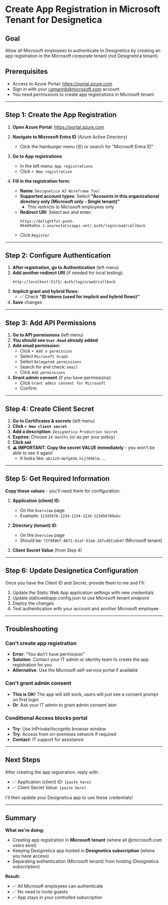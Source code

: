 # Create App Registration in Microsoft Tenant for Designetica

## Goal

Allow all Microsoft employees to authenticate to Designetica by creating an app registration in the Microsoft corporate tenant (not Designetica tenant).

## Prerequisites

- Access to Azure Portal: https://portal.azure.com
- Sign in with your camarinb@microsoft.com account
- You need permissions to create app registrations in Microsoft tenant

---

## Step 1: Create the App Registration

1. **Open Azure Portal**: https://portal.azure.com
2. **Navigate to Microsoft Entra ID** (Azure Active Directory)
   - Click the hamburger menu (☰) or search for "Microsoft Entra ID"
3. **Go to App registrations**

   - In the left menu: `App registrations`
   - Click `+ New registration`

4. **Fill in the registration form:**
   - **Name**: `Designetica AI Wireframe Tool`
   - **Supported account types**: Select **"Accounts in this organizational directory only (Microsoft only - Single tenant)"**
     - This restricts to Microsoft employees only
   - **Redirect URI**: Select `Web` and enter:
     ```
     https://delightful-pond-064d9a91e.1.azurestaticapps.net/.auth/login/aad/callback
     ```
   - Click `Register`

---

## Step 2: Configure Authentication

1. **After registration, go to Authentication** (left menu)
2. **Add another redirect URI** (if needed for local testing):
   ```
   http://localhost:5173/.auth/login/aad/callback
   ```
3. **Implicit grant and hybrid flows**:
   - ✅ Check **"ID tokens (used for implicit and hybrid flows)"**
4. **Save** changes

---

## Step 3: Add API Permissions

1. **Go to API permissions** (left menu)
2. **You should see `User.Read` already added**
3. **Add email permission:**
   - Click `+ Add a permission`
   - Select `Microsoft Graph`
   - Select `Delegated permissions`
   - Search for and check: `email`
   - Click `Add permissions`
4. **Grant admin consent** (if you have permissions):
   - Click `Grant admin consent for Microsoft`
   - Confirm

---

## Step 4: Create Client Secret

1. **Go to Certificates & secrets** (left menu)
2. **Click `+ New client secret`**
3. **Add a description**: `Designetica Production Secret`
4. **Expires**: Choose `24 months` (or as per your policy)
5. **Click `Add`**
6. **⚠️ IMPORTANT: Copy the secret VALUE immediately** - you won't be able to see it again!
   - It looks like: `abc123~defg456.hij789klm...`

---

## Step 5: Get Required Information

**Copy these values** - you'll need them for configuration:

1. **Application (client) ID**:

   - On the `Overview` page
   - Example: `12345678-1234-1234-1234-123456789abc`

2. **Directory (tenant) ID**:

   - On the `Overview` page
   - Should be: `72f988bf-86f1-41af-91ab-2d7cd011db47` (Microsoft tenant)

3. **Client Secret Value** (from Step 4)

---

## Step 6: Update Designetica Configuration

Once you have the Client ID and Secret, provide them to me and I'll:

1. Update the Static Web App application settings with new credentials
2. Update staticwebapp.config.json to use Microsoft tenant endpoint
3. Deploy the changes
4. Test authentication with your account and another Microsoft employee

---

## Troubleshooting

### Can't create app registration

- **Error**: "You don't have permission"
- **Solution**: Contact your IT admin or identity team to create the app registration for you
- **Alternative**: Use the Microsoft self-service portal if available

### Can't grant admin consent

- **This is OK!** The app will still work, users will just see a consent prompt on first login
- **Or**: Ask your IT admin to grant admin consent later

### Conditional Access blocks portal

- **Try**: Use InPrivate/Incognito browser window
- **Try**: Access from on-premises network if required
- **Contact**: IT support for assistance

---

## Next Steps

After creating the app registration, reply with:

- ✅ Application (client) ID: `[paste here]`
- ✅ Client Secret Value: `[paste here]`

I'll then update your Designetica app to use these credentials!

---

## Summary

**What we're doing:**

- Creating app registration in **Microsoft tenant** (where all @microsoft.com users exist)
- Keeping Designetica app hosted in **Designetica subscription** (where you have access)
- Separating authentication (Microsoft tenant) from hosting (Designetica subscription)

**Result:**

- ✅ All Microsoft employees can authenticate
- ✅ No need to invite guests
- ✅ App stays in your controlled subscription
